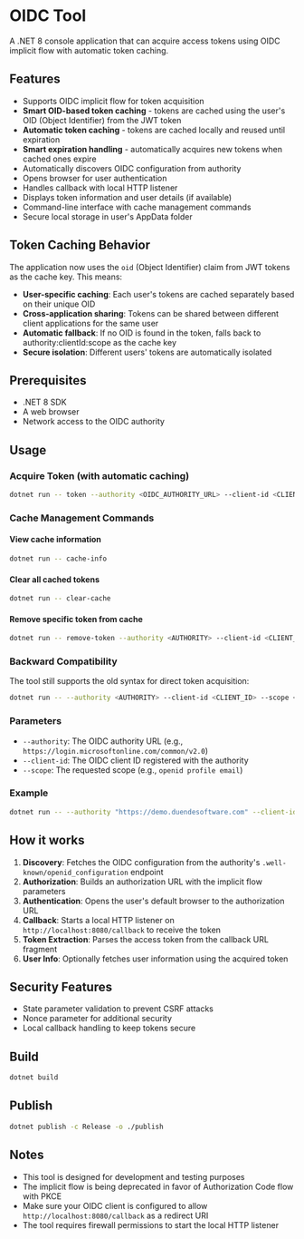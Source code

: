 # OIDC Tool

A .NET 8 console application that can acquire access tokens using OIDC implicit flow with automatic token caching.

## Features

- Supports OIDC implicit flow for token acquisition
- **Smart OID-based token caching** - tokens are cached using the user's OID (Object Identifier) from the JWT token
- **Automatic token caching** - tokens are cached locally and reused until expiration
- **Smart expiration handling** - automatically acquires new tokens when cached ones expire
- Automatically discovers OIDC configuration from authority
- Opens browser for user authentication
- Handles callback with local HTTP listener
- Displays token information and user details (if available)
- Command-line interface with cache management commands
- Secure local storage in user's AppData folder

## Token Caching Behavior

The application now uses the `oid` (Object Identifier) claim from JWT tokens as the cache key. This means:

- **User-specific caching**: Each user's tokens are cached separately based on their unique OID
- **Cross-application sharing**: Tokens can be shared between different client applications for the same user
- **Automatic fallback**: If no OID is found in the token, falls back to authority:clientId:scope as the cache key
- **Secure isolation**: Different users' tokens are automatically isolated

## Prerequisites

- .NET 8 SDK
- A web browser
- Network access to the OIDC authority

## Usage

### Acquire Token (with automatic caching)
```bash
dotnet run -- token --authority <OIDC_AUTHORITY_URL> --client-id <CLIENT_ID> --scope <SCOPE>
```

### Cache Management Commands

#### View cache information
```bash
dotnet run -- cache-info
```

#### Clear all cached tokens
```bash
dotnet run -- clear-cache
```

#### Remove specific token from cache
```bash
dotnet run -- remove-token --authority <AUTHORITY> --client-id <CLIENT_ID> --scope <SCOPE>
```

### Backward Compatibility
The tool still supports the old syntax for direct token acquisition:
```bash
dotnet run -- --authority <AUTHORITY> --client-id <CLIENT_ID> --scope <SCOPE>
```

### Parameters

- `--authority`: The OIDC authority URL (e.g., `https://login.microsoftonline.com/common/v2.0`)
- `--client-id`: The OIDC client ID registered with the authority
- `--scope`: The requested scope (e.g., `openid profile email`)

### Example

```bash
dotnet run -- --authority "https://demo.duendesoftware.com" --client-id "interactive.public" --scope "openid profile email api"
```

## How it works

1. **Discovery**: Fetches the OIDC configuration from the authority's `.well-known/openid_configuration` endpoint
2. **Authorization**: Builds an authorization URL with the implicit flow parameters
3. **Authentication**: Opens the user's default browser to the authorization URL
4. **Callback**: Starts a local HTTP listener on `http://localhost:8080/callback` to receive the token
5. **Token Extraction**: Parses the access token from the callback URL fragment
6. **User Info**: Optionally fetches user information using the acquired token

## Security Features

- State parameter validation to prevent CSRF attacks
- Nonce parameter for additional security
- Local callback handling to keep tokens secure

## Build

```bash
dotnet build
```

## Publish

```bash
dotnet publish -c Release -o ./publish
```

## Notes

- This tool is designed for development and testing purposes
- The implicit flow is being deprecated in favor of Authorization Code flow with PKCE
- Make sure your OIDC client is configured to allow `http://localhost:8080/callback` as a redirect URI
- The tool requires firewall permissions to start the local HTTP listener
